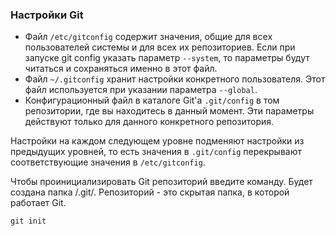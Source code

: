### Настройки Git

- Файл `/etc/gitconfig` содержит значения, общие для всех пользователей системы и для всех их репозиториев. Если при запуске git config указать параметр `--system`, то параметры будут читаться и сохраняться именно в этот файл.
- Файл `~/.gitconfig` хранит настройки конкретного пользователя. Этот файл используется при указании параметра `--global`.
- Конфигурационный файл в каталоге Git'а `.git/config` в том репозитории, где вы находитесь в данный момент. Эти параметры действуют только для данного конкретного репозитория. 

Настройки на каждом следующем уровне подменяют настройки из предыдущих уровней, то есть значения в `.git/config` перекрывают соответствующие значения в `/etc/gitconfig`.


Чтобы проинициализировать Git репозиторий введите команду. Будет создана папка /.git/. Репозиторий - это скрытая папка, в которой работает Git. 
```
git init
```
